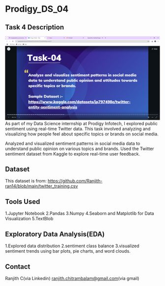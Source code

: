 # Prodigy_DS_04
## Task 4 Description
![Task 4](task4..PNG)
As part of my Data Science internship at Prodigy Infotech, I explored public sentiment using real-time Twitter data. This task involved analyzing and visualizing how people feel about specific topics or brands on social media.

Analyzed and visualized sentiment patterns in social media data to understand public opinion on various topics and brands. Used the Twitter sentiment dataset from Kaggle to explore real-time user feedback.
## Dataset
This dataset is from: https://github.com/Ranjith-ran14/blob/main/twitter_training.csv
## Tools Used
1.Jupyter Notebook
2.Pandas
3.Numpy
4.Seaborn and Matplotlib for Data Visualization
5.TextBlob
## Exploratory Data Analysis(EDA)
1.Explored data distribution
2.sentiment class balance
3.visualized sentiment trends using bar plots, pie charts, and word clouds.
## Contact
Ranjith C(via Linkedin) ranjith.chitrambalam@gmail.com(via gmail)
